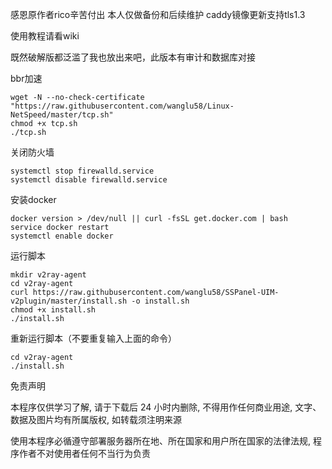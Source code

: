 感恩原作者rico辛苦付出 本人仅做备份和后续维护 caddy镜像更新支持tls1.3

使用教程请看wiki

既然破解版都泛滥了我也放出来吧，此版本有审计和数据库对接

bbr加速
```
wget -N --no-check-certificate "https://raw.githubusercontent.com/wanglu58/Linux-NetSpeed/master/tcp.sh"
chmod +x tcp.sh
./tcp.sh
```

关闭防火墙
```
systemctl stop firewalld.service
systemctl disable firewalld.service
```

安装docker
```
docker version > /dev/null || curl -fsSL get.docker.com | bash
service docker restart
systemctl enable docker
```

运行脚本
```
mkdir v2ray-agent
cd v2ray-agent
curl https://raw.githubusercontent.com/wanglu58/SSPanel-UIM-v2plugin/master/install.sh -o install.sh
chmod +x install.sh
./install.sh
```

重新运行脚本（不要重复输入上面的命令）
```
cd v2ray-agent
./install.sh
```

免责声明

本程序仅供学习了解, 请于下载后 24 小时内删除, 不得用作任何商业用途, 文字、数据及图片均有所属版权, 如转载须注明来源

使用本程序必循遵守部署服务器所在地、所在国家和用户所在国家的法律法规, 程序作者不对使用者任何不当行为负责
